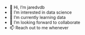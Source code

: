 - 👋 Hi, I’m jaredvdb
- 👀 I’m interested in data science 
- 🌱 I’m currently learning data
- 💞️ I’m looking forward to collaborate
- 📫 Reach out to me whenever

<!---
jmvdb5/jmvdb5 is a ✨ special ✨ repository because its `README.md` (this file) appears on your GitHub profile.
You can click the Preview link to take a look at your changes.
--->
